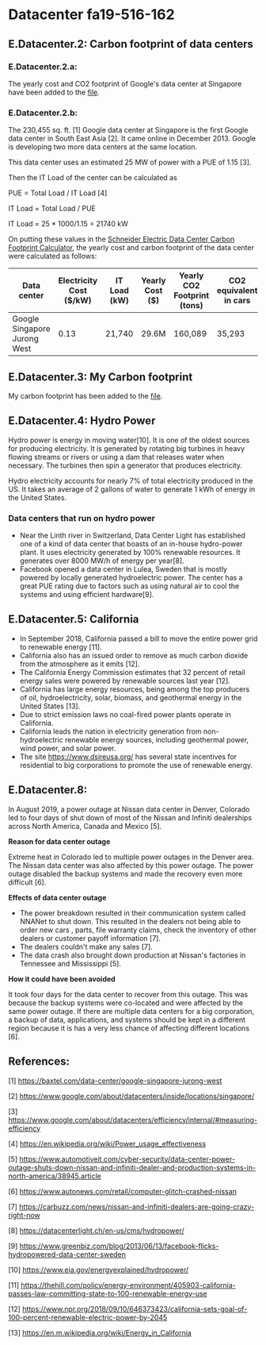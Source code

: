 # Datacenter fa19-516-162

## E.Datacenter.2: Carbon footprint of data centers

### E.Datacenter.2.a:

The yearly cost and CO2 footprint of Google's data center at Singapore have been
added to the [file](https://docs.google.com/spreadsheets/d/1gh869zfjA4sVxL8-ga0af2_HLTTuOoD1IReuRSrbq4I/edit#gid=0).

### E.Datacenter.2.b:

The 230,455 sq. ft. [1] Google data center at Singapore is the first Google
data center in South East Asia [2]. It came online in December 2013. Google is
developing two more data centers at the same location.

This data center uses an estimated 25 MW of power with a PUE of 1.15 [3].

Then the IT Load of the center can be calculated as 

PUE = Total Load / IT Load [4]

IT Load = Total Load / PUE

IT Load = 25 * 1000/1.15 =  21740 kW

On putting these values in the [Schneider Electric Data Center Carbon
Footprint Calculator](https://www.schneider-electric.com/en/work/solutions/system/s1/data-center-and-network-systems/trade-off-tools/data-center-carbon-footprint-comparison-calculator/),
the yearly cost and carbon footprint of the data center were calculated as follows:


| Data center |	Electricity Cost ($/kW) |	IT Load (kW) |	Yearly Cost ($) | Yearly CO2 Footprint (tons) |	CO2 equivalent in cars |
| --- | --- | --- | --- | --- | --- |
| Google Singapore Jurong West | 0.13 |	21,740 |	29.6M |	160,089 |	35,293 |


## E.Datacenter.3: My Carbon footprint

My carbon footprint has been added to the
[file](https://docs.google.com/spreadsheets/d/1gh869zfjA4sVxL8-ga0af2_HLTTuOoD1IReuRSrbq4I/edit#gid=314181983).

## E.Datacenter.4: Hydro Power

Hydro power is energy in moving water[10]. It is one of the oldest sources for
producing electricity. It is generated by rotating big turbines in heavy flowing
streams or rivers or using a dam that releases water when necessary. The
turbines then spin a generator that produces electricity.

Hydro electricity accounts for nearly 7% of total electricity produced in the
US. It takes an average of 2 gallons of water to generate 1 kWh of energy in the
United States.

### Data centers that run on hydro power

* Near the Linth river in Switzerland, Data Center Light has established one of
a kind of data center that boasts of an in-house hydro-power plant. It uses
electricity generated by 100% renewable resources. It generates over 8000 MW/h
of energy per year[8].
* Facebook opened a data center in Lulea, Sweden that is mostly powered by 
locally generated hydroelectric power. The center has a great PUE rating due to 
factors such as using natural air to cool the systems and using efficient 
hardware[9].

## E.Datacenter.5: California

* In September 2018, California passed a bill to move the entire power grid to
renewable energy [11]. 
* California also has an issued order to remove as much carbon dioxide from the 
atmosphere as it emits [12].
* The California Energy Commission estimates that 32 percent of retail energy
sales were powered by renewable sources last year [12]. 
* California has large energy resources, being among the top producers of oil,
hydroelectricity, solar, biomass, and geothermal energy in the United States
[13].
* Due to strict emission laws no coal-fired power plants operate in California. 
* California leads the nation in electricity generation from non-hydroelectric
renewable energy sources, including geothermal power, wind power, and solar
power.
* The site <https://www.dsireusa.org/> has several state incentives for 
residential to big corporations to promote the use of renewable energy.

## E.Datacenter.8:

In August 2019, a power outage at Nissan data center in Denver, Colorado led
to four days of shut down of most of the Nissan and Infiniti dealerships
across North America, Canada and Mexico [5].

**Reason for data center outage** 

Extreme heat in Colorado led to multiple
power outages in the Denver area. The Nissan data center was also affected
by this power outage. The power outage disabled the backup systems and made
the recovery even more difficult [6].
  
**Effects of data center outage**

* The power breakdown resulted in their communication system called NNANet to
shut down. This resulted in the dealers not being able to order new cars
, parts, file warranty claims, check the inventory of other dealers or customer
payoff information [7].
* The dealers couldn't make any sales [7].
* The data crash also brought down production at Nissan's factories in
Tennessee and Mississippi [5].

**How it could have been avoided**

It took four days for the data center to recover from this outage. This was
because the backup systems were co-located and were affected by the same power
outage. If there are multiple data centers for a big corporation, a backup of
data, applications, and systems should be kept in a different region because
it is has a very less chance of affecting different locations [6].

## References:

[1] <https://baxtel.com/data-center/google-singapore-jurong-west>

[2] <https://www.google.com/about/datacenters/inside/locations/singapore/>

[3] <https://www.google.com/about/datacenters/efficiency/internal/#measuring-efficiency>

[4] <https://en.wikipedia.org/wiki/Power_usage_effectiveness>

[5] <https://www.automotiveit.com/cyber-security/data-center-power-outage-shuts-down-nissan-and-infiniti-dealer-and-production-systems-in-north-america/38945.article>

[6] <https://www.autonews.com/retail/computer-glitch-crashed-nissan>

[7] <https://carbuzz.com/news/nissan-and-infiniti-dealers-are-going-crazy-right-now>

[8] <https://datacenterlight.ch/en-us/cms/hydropower/>

[9] <https://www.greenbiz.com/blog/2013/06/13/facebook-flicks-hydropowered-data-center-sweden>

[10] <https://www.eia.gov/energyexplained/hydropower/> 

[11] <https://thehill.com/policy/energy-environment/405903-california-passes-law-committing-state-to-100-renewable-energy-use>

[12] <https://www.npr.org/2018/09/10/646373423/california-sets-goal-of-100-percent-renewable-electric-power-by-2045>

[13] <https://en.m.wikipedia.org/wiki/Energy_in_California>